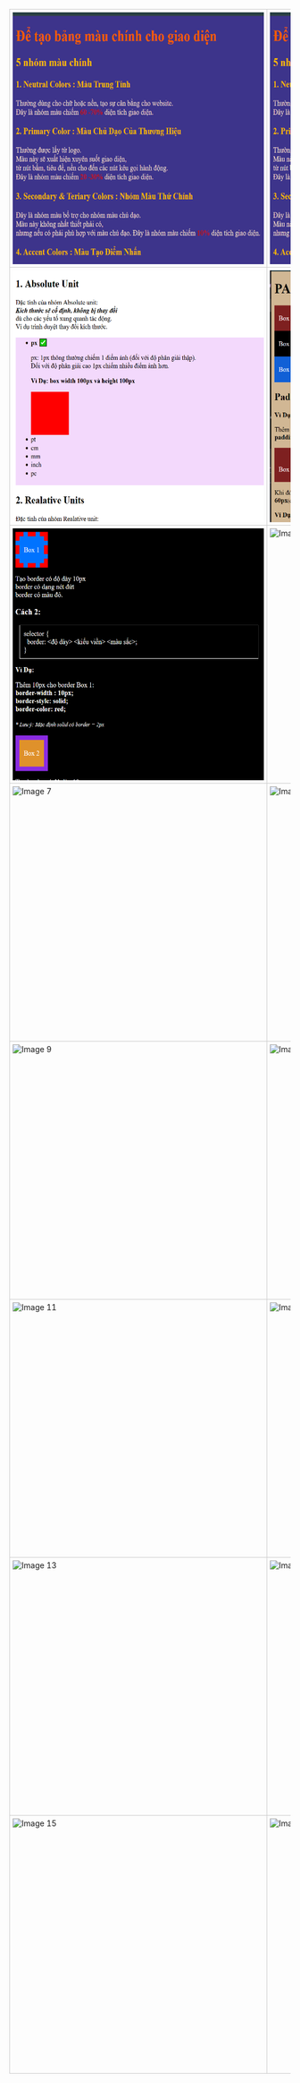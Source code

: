 <table style="border-collapse: collapse;">
  <tr>
    <td style="padding: 5px; border: 1px solid #ccc;">
      <img src="images/1.png" alt="Image 1" width="450" height="450" style="display:block; margin:auto;">
    </td>
    <td style="padding: 5px; border: 1px solid #ccc;">
      <img src="images/2.png" alt="Image 2" width="450" height="450" style="display:block; margin:auto;">
    </td>
  </tr>
  <tr>
    <td style="padding: 5px; border: 1px solid #ccc;">
      <img src="images/3.png" alt="Image 3" width="450" height="450" style="display:block; margin:auto;">
    </td>
    <td style="padding: 5px; border: 1px solid #ccc;">
      <img src="images/4.png" alt="Image 4" width="450" height="450" style="display:block; margin:auto;">
    </td>
  </tr>
  <tr>
    <td style="padding: 5px; border: 1px solid #ccc;">
      <img src="images/5.png" alt="Image 5" width="450" height="450" style="display:block; margin:auto;">
    </td>
    <td style="padding: 5px; border: 1px solid #ccc;">
      <img src="images/img6.png" alt="Image 6" width="450" height="450" style="display:block; margin:auto;">
    </td>
  </tr>
  <tr>
    <td style="padding: 5px; border: 1px solid #ccc;">
      <img src="images/img7.png" alt="Image 7" width="450" height="450" style="display:block; margin:auto;">
    </td>
    <td style="padding: 5px; border: 1px solid #ccc;">
      <img src="images/img8.png" alt="Image 8" width="450" height="450" style="display:block; margin:auto;">
    </td>
  </tr>
  <tr>
    <td style="padding: 5px; border: 1px solid #ccc;">
      <img src="images/img9.png" alt="Image 9" width="450" height="450" style="display:block; margin:auto;">
    </td>
    <td style="padding: 5px; border: 1px solid #ccc;">
      <img src="images/img10.png" alt="Image 10" width="450" height="450" style="display:block; margin:auto;">
    </td>
  </tr>
  <tr>
    <td style="padding: 5px; border: 1px solid #ccc;">
      <img src="images/img11.png" alt="Image 11" width="450" height="450" style="display:block; margin:auto;">
    </td>
    <td style="padding: 5px; border: 1px solid #ccc;">
      <img src="images/img12.png" alt="Image 12" width="450" height="450" style="display:block; margin:auto;">
    </td>
  </tr>
  <tr>
    <td style="padding: 5px; border: 1px solid #ccc;">
      <img src="images/img13.png" alt="Image 13" width="450" height="450" style="display:block; margin:auto;">
    </td>
    <td style="padding: 5px; border: 1px solid #ccc;">
      <img src="images/img14.png" alt="Image 14" width="450" height="450" style="display:block; margin:auto;">
    </td>
  </tr>
  <tr>
    <td style="padding: 5px; border: 1px solid #ccc;">
      <img src="images/img15.png" alt="Image 15" width="450" height="450" style="display:block; margin:auto;">
    </td>
    <td style="padding: 5px; border: 1px solid #ccc;">
      <img src="images/img16.png" alt="Image 16" width="450" height="450" style="display:block; margin:auto;">
    </td>
  </tr>
</table>
